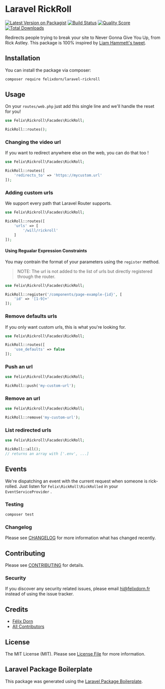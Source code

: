 # Laravel RickRoll

[![Latest Version on Packagist](https://img.shields.io/packagist/v/felixdorn/laravel-rickroll.svg?style=flat-square)](https://packagist.org/packages/felixdorn/laravel-rickroll)
[![Build Status](https://img.shields.io/travis/felixdorn/laravel-rickroll/master.svg?style=flat-square)](https://travis-ci.org/felixdorn/laravel-rickroll)
[![Quality Score](https://img.shields.io/scrutinizer/g/felixdorn/laravel-rickroll.svg?style=flat-square)](https://scrutinizer-ci.com/g/felixdorn/laravel-rickroll)
[![Total Downloads](https://img.shields.io/packagist/dt/felixdorn/laravel-rickroll.svg?style=flat-square)](https://packagist.org/packages/felixdorn/laravel-rickroll)

Redirects people trying to break your site to Never Gonna Give You Up, from Rick Astley. This package is 100% inspired by [Liam Hammett's tweet](https://twitter.com/LiamHammett/status/1260984553570570240).


## Installation

You can install the package via composer:

```bash
composer require felixdorn/laravel-rickroll
```

## Usage
On your `routes/web.php` just add this single line and we'll handle the reset for you!
```php
use Felix\Rickroll\Facades\RickRoll;

RickRoll::routes();
```

### Changing the video url
If you want to redirect anywhere else on the web, you can do that too !
```php
use Felix\Rickroll\Facades\RickRoll;

RickRoll::routes([
    'redirects_to' => 'https://mycustom.url'
]);
```

### Adding custom urls
We support every path that Laravel Router supports.
```php
use Felix\Rickroll\Facades\RickRoll;

RickRoll::routes([
    'urls' => [
        '/will/rickroll'
    ]
]);
```

#### Using Regualar Expression Constraints
You may contrain the format of your parameters using the `register` method.
> NOTE: The url is not added to the list of urls but directly registered through the router.

```php
use Felix\Rickroll\Facades\RickRoll;

RickRoll::register('/components/page-example-{id}', [
    'id' => '[1-9]+'
]);
```

### Remove defaults urls
If you only want custom urls, this is what you're looking for.
```php
use Felix\Rickroll\Facades\RickRoll;

RickRoll::routes([
    'use_defaults' => false
]);
```

### Push an url
```php
use Felix\Rickroll\Facades\RickRoll;

RickRoll::push('my-custom-url');
```

### Remove an url
```php
use Felix\Rickroll\Facades\RickRoll;

RickRoll::remove('my-custom-url');
``` 

### List redirected urls
```php
use Felix\Rickroll\Facades\RickRoll;

RickRoll::all();
// returns an array with ['.env', ...]
```

## Events
We're dispatching an event with the current request when someone is rick-rolled.
Just listen for `Felix\RickRoll\RickRolled` in your `EventServiceProvider` .

### Testing
``` bash
composer test
```

### Changelog

Please see [CHANGELOG](CHANGELOG.md) for more information what has changed recently.

## Contributing

Please see [CONTRIBUTING](CONTRIBUTING.md) for details.

### Security

If you discover any security related issues, please email hi@felixdorn.fr instead of using the issue tracker.

## Credits

- [Félix Dorn](https://github.com/felixdorn)
- [All Contributors](../../contributors)

## License

The MIT License (MIT). Please see [License File](LICENSE) for more information.

## Laravel Package Boilerplate

This package was generated using the [Laravel Package Boilerplate](https://laravelpackageboilerplate.com).
